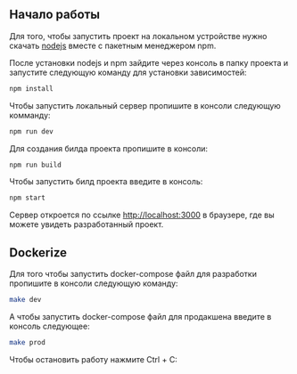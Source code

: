 ## Начало работы

Для того, чтобы запустить проект на локальном устройстве нужно скачать [nodejs](https://nodejs.org/en) вместе с пакетным менеджером npm.

После установки nodejs и npm зайдите через консоль в папку проекта и запустите следующую команду для установки зависимостей:

```bash
npm install
```

Чтобы запустить локальный сервер пропишите в консоли следующую комманду:

```bash
npm run dev
```

Для создания билда проекта пропишите в консоли:

```bash
npm run build
```

Чтобы запустить билд проекта введите в консоль:

```bash
npm start
```

Сервер откроется по ссылке [http://localhost:3000](http://localhost:3000) в браузере, где вы можете увидеть разработанный проект.

## Dockerize

Для того чтобы запустить docker-compose файл для разработки пропишите в консоли следующую команду:

```bash
make dev
```

А чтобы запустить docker-compose файл для продакшена введите в консоль следующее:

```bash
make prod
```

Чтобы остановить работу нажмите Ctrl + C:
